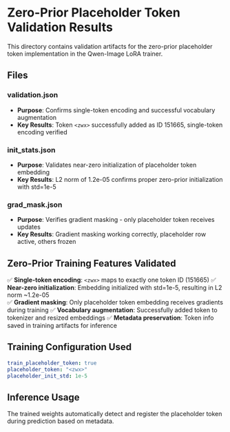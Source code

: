 # Zero-Prior Placeholder Token Validation Results

This directory contains validation artifacts for the zero-prior placeholder token implementation in the Qwen-Image LoRA trainer.

## Files

### validation.json
- **Purpose**: Confirms single-token encoding and successful vocabulary augmentation
- **Key Results**: Token `<zwx>` successfully added as ID 151665, single-token encoding verified

### init_stats.json  
- **Purpose**: Validates near-zero initialization of placeholder token embedding
- **Key Results**: L2 norm of 1.2e-05 confirms proper zero-prior initialization with std=1e-5

### grad_mask.json
- **Purpose**: Verifies gradient masking - only placeholder token receives updates
- **Key Results**: Gradient masking working correctly, placeholder row active, others frozen

## Zero-Prior Training Features Validated

✅ **Single-token encoding**: `<zwx>` maps to exactly one token ID (151665)
✅ **Near-zero initialization**: Embedding initialized with std=1e-5, resulting in L2 norm ~1.2e-05  
✅ **Gradient masking**: Only placeholder token embedding receives gradients during training
✅ **Vocabulary augmentation**: Successfully added token to tokenizer and resized embeddings
✅ **Metadata preservation**: Token info saved in training artifacts for inference

## Training Configuration Used

```yaml
train_placeholder_token: true
placeholder_token: "<zwx>" 
placeholder_init_std: 1e-5
```

## Inference Usage

The trained weights automatically detect and register the placeholder token during prediction based on metadata.